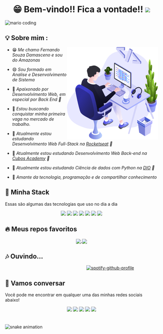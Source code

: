 <h1 align="center" >😁 Bem-vindo!! Fica a vontade!!  <img src="https://media.giphy.com/media/hvRJCLFzcasrR4ia7z/giphy.gif" width="30px"></h1>

![mario coding](https://i.imgur.com/1ZvVkDc.gif)

## 💡 Sobre mim :

<img align="right" src="https://github.com/FernandoNandoz/FernandoNandoz/blob/main/image/illustration1.png" width="300" />

 - 😁 *Me chamo Fernando Souza Damasceno e sou do Amazonas* 

 - 😄 *Sou formado em Analise e Desenvolvimento de Sistema* 
 
 - 💜 *Apaixonado por Desenvolvimento Web, em especial por Back End 💙* 
 
 - 👯 *Estou buscando conquistar minha primeira vaga no mercado de trabalho.*
 
 - 🌱 *Atualmente estou estudando Desenvolvimento Web Full-Stack na [Rocketseat](https://www.rocketseat.com.br/) 🚀*

 - 🌱 *Atualmente estou estudando Desenvolvimento Web Back-end na [Cubos Academy](https://cubos.academy/) 🚀*

 - 🌱 *Atualmente estou estudando Ciência de dados com Python na [DIO](https://www.dio.me/) 🚀*
 
 - 💬 *Amante da tecnologia, programação e de compartilhar conhecimento* 


## 🔮 Minha Stack
 Essas são algumas das tecnologias que uso no dia a dia

<div align="center">
 <img src="https://media4.giphy.com/media/v1.Y2lkPTc5MGI3NjExdW51eXU2bjV3anB1M2djYnAwY3J0YTMwcHE2a3hjZjk5ZTg5ZWg1aiZlcD12MV9pbnRlcm5hbF9naWZfYnlfaWQmY3Q9cw/XAxylRMCdpbEWUAvr8/giphy.gif" width="100">
 <img src="https://media0.giphy.com/media/v1.Y2lkPTc5MGI3NjExOHF6ZDB3b2I2MHNqbzFkMXplamU0N2hicTVsaXRsZnJucjk1NHE1ciZlcD12MV9pbnRlcm5hbF9naWZfYnlfaWQmY3Q9cw/fsEaZldNC8A1PJ3mwp/giphy.gif" width="100">
 <img src="https://media3.giphy.com/media/ln7z2eWriiQAllfVcn/200w.webp" width="100">
 <img src="https://media3.giphy.com/media/v1.Y2lkPTc5MGI3NjExbmUxNTNuNjAxM2hka3ZuMmthdnFtM3p6d3VtcWhldGoyYnF0a2ljcyZlcD12MV9pbnRlcm5hbF9naWZfYnlfaWQmY3Q9cw/kdFc8fubgS31b8DsVu/giphy.gif" width="100">
 <img src="https://i.giphy.com/media/eNAsjO55tPbgaor7ma/200w.webp" width="100">      
 <img src="https://i.giphy.com/media/KzJkzjggfGN5Py6nkT/200.webp" width="100">      
 <img src="https://i.giphy.com/media/IdyAQJVN2kVPNUrojM/200.webp" width="100">
</div>


## 🔥 Meus repos favoritos

<div align="center">
 <a href="https://github.com/FernandoNandoz/nlwspacetime">
  <img align="center" src="https://github-readme-stats.vercel.app/api/pin/?username=FernandoNandoz&repo=nlwspacetime&theme=react&hide_border=true" />
</a>
<a href="https://github.com/FernandoNandoz/be-the-hero">
  <img align="center" src="https://github-readme-stats.vercel.app/api/pin/?username=FernandoNandoz&repo=be-the-hero&theme=react&hide_border=true" />
</a>
</div>

 
## 🎶 Ouvindo...
 
&nbsp;&nbsp;&nbsp;&nbsp;&nbsp;&nbsp;&nbsp;&nbsp;&nbsp;&nbsp;&nbsp;&nbsp;&nbsp;&nbsp;&nbsp;&nbsp;&nbsp;&nbsp;&nbsp;&nbsp;&nbsp;&nbsp;&nbsp;&nbsp;&nbsp;&nbsp;&nbsp;&nbsp;&nbsp;&nbsp;&nbsp;&nbsp;&nbsp;&nbsp;&nbsp;&nbsp;&nbsp;&nbsp;&nbsp;&nbsp;&nbsp;&nbsp;&nbsp;&nbsp;&nbsp;&nbsp;&nbsp;&nbsp;&nbsp;&nbsp;&nbsp;&nbsp;&nbsp;&nbsp;&nbsp;&nbsp;&nbsp;&nbsp;&nbsp;&nbsp;&nbsp;&nbsp;&nbsp;&nbsp;&nbsp;&nbsp;&nbsp; [![spotify-github-profile](https://spotify-github-profile.vercel.app/api/view?uid=nandomult16&cover_image=true&theme=default&show_offline=false&background_color=121212&interchange=false)](https://github.com/kittinan/spotify-github-profile)


## :speech_balloon: Vamos conversar  

Você pode me encontrar em qualquer uma das minhas redes sociais abaixo! 

<div align="center">
<a href="https://twitter.com/thebacurauu" target="_blank"><img src="https://img.shields.io/badge/Twitter-2CA5E0?style=for-the-badge&logo=twitter&logoColor=white" target="_blank"></a>  
<a href="https://github.com/fernandonandoz"><img src="https://img.shields.io/badge/-Github-%23333?style=for-the-badge&logo=github&logoColor=white" target="_blank"></a>  
<a href="https://instagram.com/fernandonandoz" target="_blank"><img src="https://img.shields.io/badge/-Instagram-%23E4405F?style=for-the-badge&logo=instagram&logoColor=white" target="_blank"></a>  
<a href="mailto:nandonet1998@gmail.com"><img src="https://img.shields.io/badge/-Gmail-ff9800?style=for-the-badge&logo=gmail&logoColor=white" target="_blank"></a>  
<a href="https://www.linkedin.com/in/fernandonandoz/" target="_blank"><img src="https://img.shields.io/badge/-LinkedIn-%230077B5?style=for-the-badge&logo=linkedin&logoColor=white" target="_blank"></a>
</div>
 
#
 
![snake animation](https://github.com/FernandoNandoz/FernandoNandoz/blob/output/github-contribution-grid-snake2.svg)
